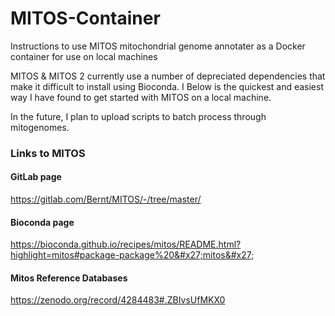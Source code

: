 # MITOS-Container
Instructions to use MITOS mitochondrial genome annotater as a Docker container for use on local machines

MITOS & MITOS 2 currently use a number of depreciated dependencies that make it difficult to install using Bioconda. I Below is the quickest and easiest way I have found to get started with MITOS on a local machine. 

In the future, I plan to upload scripts to batch process through mitogenomes. 

### Links to MITOS
#### GitLab page
https://gitlab.com/Bernt/MITOS/-/tree/master/

#### Bioconda page
https://bioconda.github.io/recipes/mitos/README.html?highlight=mitos#package-package%20&#x27;mitos&#x27;

#### Mitos Reference Databases
https://zenodo.org/record/4284483#.ZBIvsUfMKX0

